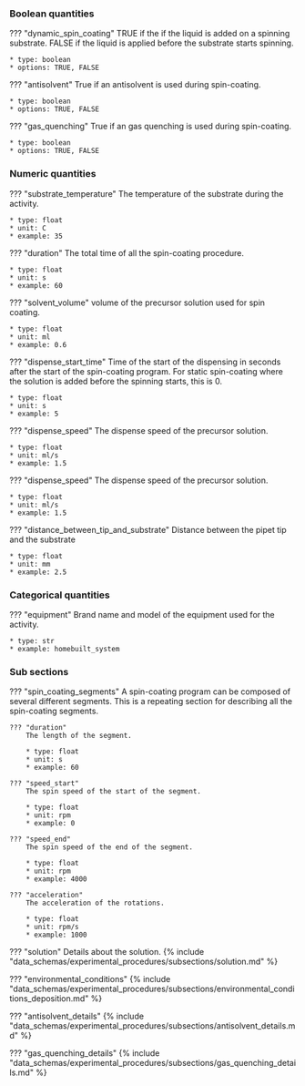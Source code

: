 <!-- Base section {% include "data_schemas/experimental_procedures/subsections/deposition_segment.md" %}  -->

### Boolean quantities
??? "dynamic_spin_coating"
    TRUE if the if the liquid is added on a spinning substrate. FALSE if the liquid is applied before the substrate starts spinning. 

    * type: boolean
    * options: TRUE, FALSE  

??? "antisolvent"
    True if an antisolvent is used during spin-coating. 

    * type: boolean
    * options: TRUE, FALSE  

??? "gas_quenching"
    True if an gas quenching is used during spin-coating. 

    * type: boolean
    * options: TRUE, FALSE 


### Numeric quantities
??? "substrate_temperature"
    The temperature of the substrate during the activity. 

    * type: float
    * unit: C
    * example: 35

??? "duration"
    The total time of all the spin-coating procedure. 

    * type: float
    * unit: s
    * example: 60

??? "solvent_volume"
    volume of the precursor solution used for spin coating.

    * type: float
    * unit: ml
    * example: 0.6

??? "dispense_start_time"
    Time of the start of the dispensing in seconds after the start of the spin-coating program. For static spin-coating where the solution is added before the spinning starts, this is 0.

    * type: float
    * unit: s
    * example: 5

??? "dispense_speed"
    The dispense speed of the precursor solution.

    * type: float
    * unit: ml/s
    * example: 1.5

??? "dispense_speed"
    The dispense speed of the precursor solution.

    * type: float
    * unit: ml/s
    * example: 1.5

??? "distance_between_tip_and_substrate"
    Distance between the pipet tip and the substrate

    * type: float
    * unit: mm
    * example: 2.5

### Categorical quantities
??? "equipment"
    Brand name and model of the equipment used for the activity.

    * type: str
    * example: homebuilt_system

### Sub sections
??? "spin_coating_segments"
    A spin-coating program can be composed of several different segments. This is a repeating section for describing all the spin-coating segments.

    ??? "duration"
        The length of the segment. 

        * type: float
        * unit: s
        * example: 60

    ??? "speed_start"
        The spin speed of the start of the segment.

        * type: float
        * unit: rpm
        * example: 0

    ??? "speed_end"
        The spin speed of the end of the segment.

        * type: float
        * unit: rpm
        * example: 4000

    ??? "acceleration"
        The acceleration of the rotations.

        * type: float
        * unit: rpm/s
        * example: 1000

??? "solution"
    Details about the solution.
    {% include "data_schemas/experimental_procedures/subsections/solution.md" %} 

??? "environmental_conditions"
    {% include "data_schemas/experimental_procedures/subsections/environmental_conditions_deposition.md" %}  

??? "antisolvent_details" 
    {% include "data_schemas/experimental_procedures/subsections/antisolvent_details.md" %} 

??? "gas_quenching_details"
    {% include "data_schemas/experimental_procedures/subsections/gas_quenching_details.md" %} 